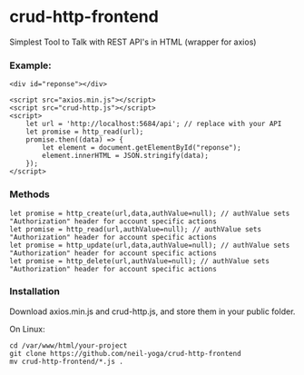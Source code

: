 # crud-http-frontend
Simplest Tool to Talk with REST API's in HTML (wrapper for axios)

### Example:
```
<div id="reponse"></div>

<script src="axios.min.js"></script>
<script src="crud-http.js"></script>
<script>
    let url = 'http://localhost:5684/api'; // replace with your API
    let promise = http_read(url);
    promise.then((data) => {
        let element = document.getElementById("reponse");
        element.innerHTML = JSON.stringify(data);
    });
</script>
```

### Methods
```
let promise = http_create(url,data,authValue=null); // authValue sets "Authorization" header for account specific actions
let promise = http_read(url,authValue=null); // authValue sets "Authorization" header for account specific actions
let promise = http_update(url,data,authValue=null); // authValue sets "Authorization" header for account specific actions
let promise = http_delete(url,authValue=null); // authValue sets "Authorization" header for account specific actions
``` 

### Installation
Download axios.min.js and crud-http.js, and store them in your public folder.

On Linux:
```
cd /var/www/html/your-project
git clone https://github.com/neil-yoga/crud-http-frontend
mv crud-http-frontend/*.js .
```


